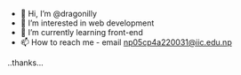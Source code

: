 - 👋 Hi, I’m @dragonilly
- 👀 I’m interested in  web development
- 🌱 I’m currently learning front-end
- 📫 How to reach me - email np05cp4a220031@iic.edu.np

<!---
dragonilly/dragonilly is a ✨ special ✨ repository because its `README.md` (this file) appears on your GitHub profile.
You can click the Preview link to take a look at your changes.
--->
..thanks...
